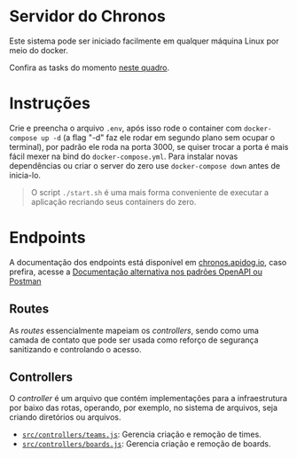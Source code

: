 # Servidor do Chronos
Este sistema pode ser iniciado facilmente em qualquer máquina Linux por meio do docker.

Confira as tasks do momento [neste quadro](https://github.com/orgs/chronos-take-your-time/projects/1/views/2).

# Instruções
Crie e preencha o arquivo `.env`, após isso rode o container com `docker-compose up -d` (a flag "-d" faz ele rodar em segundo plano sem ocupar o terminal), por padrão ele roda na porta 3000, se quiser trocar a porta é mais fácil mexer na bind do `docker-compose.yml`. Para instalar novas dependências ou criar o server do zero use `docker-compose down` antes de inicia-lo.

> O script `./start.sh` é uma mais forma conveniente de executar a aplicação recriando seus containers do zero.

# Endpoints
A documentação dos endpoints está disponível em [chronos.apidog.io](chronos.apidog.io), caso prefira, acesse a [Documentação alternativa nos padrões OpenAPI ou Postman](https://github.com/chronos-take-your-time/open-api/)

## Routes
As *routes* essencialmente mapeiam os *controllers*, sendo como uma camada de contato que pode ser usada como reforço de segurança sanitizando e controlando o acesso.

## Controllers
O *controller* é um arquivo que contém implementações para a infraestrutura por baixo das rotas, operando, por exemplo, no sistema de arquivos, seja criando diretórios ou arquivos.

- [`src/controllers/teams.js`](src/controllers/teams.js): Gerencia criação e remoção de times.
- [`src/controllers/boards.js`](src/controllers/boards.js): Gerencia criação e remoção de boards.
